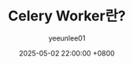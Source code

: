 ---
title: Celery Worker란?
author: yeeunlee01
date: 2025-05-02 22:00:00 +0800
categories: [SW, 개발발]
tags: [SW, Celery]
---